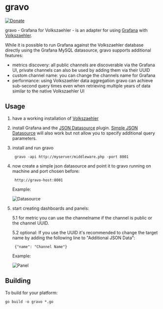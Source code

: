 # gravo
[![Donate](https://img.shields.io/badge/Donate-PayPal-green.svg)](https://www.paypal.com/cgi-bin/webscr?cmd=_s-xclick&hosted_button_id=BB3W3WH7GVSNW)

gravo - Grafana for Volkszaehler - is an adapter for using [Grafana](https://grafana.com) with [Volkszaehler](https://volkszaehler.org).

While it is possible to run Grafana against the Volkszaehler database directly using the Grafana MySQL datasource, gravo supports additional features:

  - metrics discovery: all public channels are discoverable via the Grafana UI, private channels can also be used by adding them via their UUID
  - custom channel name: you can change the channels name for Grafana
  - performance: using Volkszaehler data aggregation gravo can achieve sub-second query times even when retrieving multiple years of data similar to the native Volkszaehler UI


## Usage

  1. have a working installation of [Volkszaehler](https://github.com/volkszaehler/volkszaehler.org)
  2. install Grafana and the [JSON Datasource](https://github.com/simPod/grafana-json-datasource) plugin. [Simple JSON Datasource](https://github.com/grafana/simple-json-datasource) will also work but not allow you to specify additional query parameters.
  3. install and run gravo

          gravo -api http://myserver/middleware.php -port 8001 

  4. now create a simple json datasource and point it to gravo running on machine and port chosen before:

          http://gravo-host:8001

      Example:

      ![Datasource](https://github.com/andig/gravo/blob/master/doc/datasource.png)

  5. start creating dashboards and panels:
  
      5.1 for metric you can use the channelname if the channel is public or the channel UUID.
      
      5.2 optional: If you use the UUID it's recommended to change the target name by adding the following line to "Additional JSON Data":

          {"name": "Channel Name"}

      Example:

       ![Panel](https://github.com/andig/gravo/blob/master/doc/panel.png)

## Building

To build for your platform:

    go build -o gravo *.go
